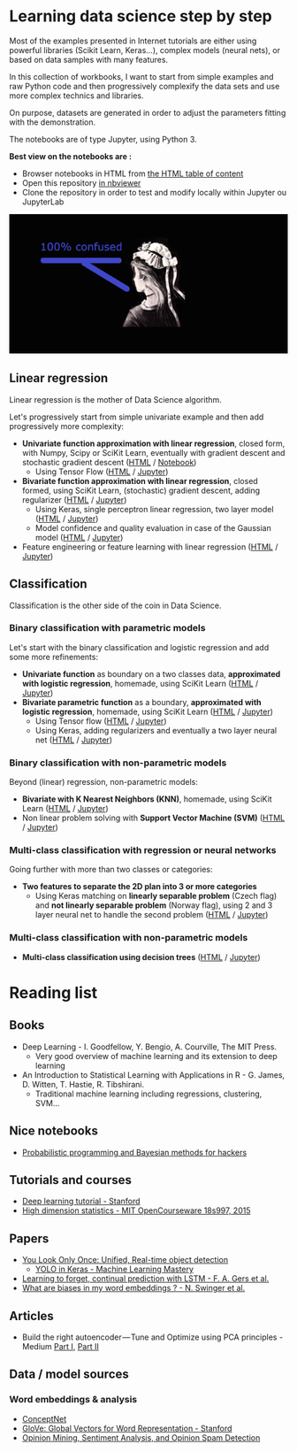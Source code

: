 # Learning data science step by step

Most of the examples presented in Internet tutorials are either using powerful libraries (Scikit Learn, Keras...), complex models (neural nets), or based on data samples with many features.

In this collection of workbooks, I want to start from simple examples and raw Python code and then progressively complexify the data sets and use more complex technics and libraries.

On purpose, datasets are generated in order to adjust the parameters fitting with the demonstration.

The notebooks are of type Jupyter, using Python 3.

__Best view on the notebooks are :__
- Browser notebooks in HTML from [the HTML table of content](https://tonio73.github.io/data-science/)
- Open this repository [in nbviewer](https://nbviewer.jupyter.org/github/tonio73/data-science/tree/master/)
- Clone the repository in order to test and modify locally within Jupyter ou JupyterLab

![Do not get confused](assets/Confused_640.png)

## Linear regression

Linear regression is the mother of Data Science algorithm.

Let's progressively start from simple univariate example and then add progressively more complexity:
- __Univariate function approximation with linear regression__, closed form, with Numpy, Scipy or SciKit Learn, eventually with gradient descent and stochastic gradient descent ([HTML](linear/LinearRegressionUnivariate.html) / [Notebook](linear/LinearRegressionUnivariate.ipynb))
  - Using Tensor Flow ([HTML](linear/LinearRegressionUnivariate-TensorFlow.html) / [Jupyter](linear/LinearRegressionUnivariate-TensorFlow.ipynb))
- __Bivariate function approximation with linear regression__, closed formed, using SciKit Learn, (stochastic) gradient descent, adding regularizer ([HTML](linear/LinearRegressionBivariate.html) / [Jupyter](linear/LinearRegressionBivariate.ipynb))
  - Using Keras, single perceptron linear regression, two layer model ([HTML](linear/LinearRegressionBivariate-Keras.html) / [Jupyter](linear/LinearRegressionBivariate-Keras.ipynb)) 
  - Model confidence and quality evaluation in case of the Gaussian model ([HTML](linear/LinearRegressionBivariateQuality.html) / [Jupyter](linear/LinearRegressionBivariateQuality.ipynb))
- Feature engineering or feature learning with linear regression ([HTML](linear/LinearRegressionFeatureEngineering-Keras.html) / [Jupyter](linear/LinearRegressionFeatureEngineering-Keras.ipynb))

## Classification

Classification is the other side of the coin in Data Science.

### Binary classification with parametric models

Let's start with the binary classification and logistic regression and add some more refinements:
- __Univariate function__ as boundary on a two classes data, __approximated with logistic regression__, homemade, using SciKit Learn ([HTML](classification/ClassificationContinuousSingleFeature.html) / [Jupyter](classification/ClassificationContinuousSingleFeature.ipynb))
- __Bivariate parametric function__ as a boundary, __approximated with logistic regression__, homemade, using SciKit Learn ([HTML](classification/ClassificationContinuous2Features.html) / [Jupyter](classification/ClassificationContinuous2Features.ipynb))
  - Using Tensor flow ([HTML](classification/ClassificationContinuous2Features-TensorFlow.html) / [Jupyter](classification/ClassificationContinuous2Features-TensorFlow.ipynb))
  - Using Keras, adding regularizers and eventually a two layer neural net ([HTML](classification/ClassificationContinuous2Features-Keras.html) / [Jupyter](classification/ClassificationContinuous2Features-Keras.ipynb))
  
### Binary classification with non-parametric models

Beyond (linear) regression, non-parametric models:
- __Bivariate with K Nearest Neighbors (KNN)__, homemade, using SciKit Learn ([HTML](classification/ClassificationContinuous2Features-KNN.html) / [Jupyter](classification/ClassificationContinuous2Features-KNN.ipynb))
- Non linear problem solving with __Support Vector Machine (SVM)__ ([HTML](classification/ClassificationSVM.html) / [Jupyter](classification/ClassificationSVM.ipynb))

### Multi-class classification with regression or neural networks

Going further with more than two classes or categories:
- __Two features to separate the 2D plan into 3 or more categories__
  - Using Keras matching on __linearly separable problem__ (Czech flag) and __not linearly separable problem__ (Norway flag), using 2 and 3 layer neural net to handle the second problem ([HTML](classification/ClassificationMulti2Features-Keras.html) / [Jupyter](classification/ClassificationMulti2Features-Keras.ipynb))
  
### Multi-class classification with non-parametric models 

- __Multi-class classification using decision trees__ ([HTML](classification/ClassificationMulti2Features-Tree.html) / [Jupyter](classification/ClassificationMulti2Features-Tree.ipynb))

# Reading list

## Books

- Deep Learning - I. Goodfellow, Y. Bengio, A. Courville, The MIT Press. 
    - Very good overview of machine learning and its extension to deep learning
- An Introduction to Statistical Learning with Applications in R - G. James, D. Witten, T. Hastie, R. Tibshirani. 
    - Traditional machine learning including regressions, clustering, SVM...

## Nice notebooks

- [Probabilistic programming and Bayesian methods for hackers](https://github.com/CamDavidsonPilon/Probabilistic-Programming-and-Bayesian-Methods-for-Hackers)

## Tutorials and courses

- [Deep learning tutorial - Stanford](http://ufldl.stanford.edu/tutorial/)
- [High dimension statistics - MIT OpenCourseware 18s997, 2015](https://ocw.mit.edu/courses/mathematics/18-s997-high-dimensional-statistics-spring-2015/lecture-notes/)

## Papers

- [You Look Only Once: Unified, Real-time object detection](https://pjreddie.com/media/files/papers/yolo_1.pdf)
  - [YOLO in Keras - Machine Learning Mastery](https://machinelearningmastery.com/how-to-perform-object-detection-with-yolov3-in-keras/)
- [Learning to forget, continual prediction with LSTM - F. A. Gers et al.](http://citeseerx.ist.psu.edu/viewdoc/download?doi=10.1.1.55.5709&rep=rep1&type=pdf)
- [What are biases in my word embeddings ? - N. Swinger et al.](https://arxiv.org/pdf/1812.08769.pdf)
  
  
## Articles

- Build the right autoencoder — Tune and Optimize using PCA principles - Medium [Part I](https://medium.com/@cran2367/build-the-right-autoencoder-tune-and-optimize-using-pca-principles-part-i-1f01f821999b), [Part II](https://medium.com/@cran2367/build-the-right-autoencoder-tune-and-optimize-using-pca-principles-part-ii-24b9cca69bd6)

## Data / model sources

### Word embeddings & analysis

- [ConceptNet](http://www.conceptnet.io/)
- [GloVe: Global Vectors for Word Representation - Stanford](https://nlp.stanford.edu/projects/glove/)
- [Opinion Mining, Sentiment Analysis, and Opinion Spam Detection](https://www.cs.uic.edu/~liub/FBS/sentiment-analysis.html)
